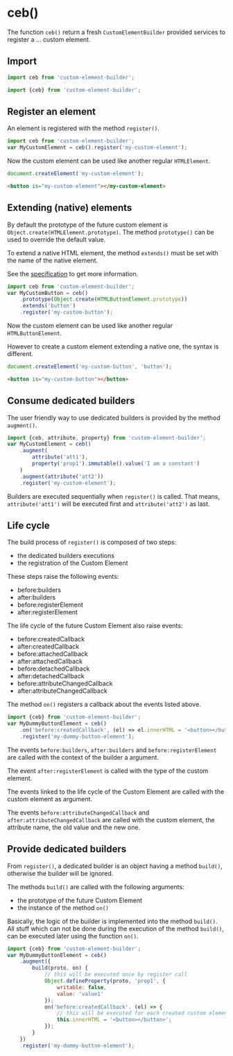 # ceb()

The function `ceb()` return a fresh `CustomElementBuilder` provided services to register a ... custom element.

## Import

```javascript
import ceb from 'custom-element-builder';
```

```javascript
import {ceb} from 'custom-element-builder';
```

## Register an element

An element is registered with the method `register()`.

```javascript
import ceb from 'custom-element-builder';
var MyCustomElement = ceb().register('my-custom-element');
```

Now the custom element can be used like another regular `HTMLElement`.

```javascript
document.createElement('my-custom-element');
```

```html
<button is="my-custom-element"></my-custom-element>
```

## Extending (native) elements

By default the prototype of the future custom element is `Object.create(HTMLElement.prototype)`.
The method `prototype()` can be used to override the default value.

To extend a native HTML element, the method `extends()` must be set with the name of the native element.
 
See the [specification](http://w3c.github.io/webcomponents/spec/custom/#api-element-registration-options) to get more information. 

```javascript
import ceb from 'custom-element-builder';
var MyCustomButton = ceb()
    .prototype(Object.create(HTMLButtonElement.prototype))
    .extends('button')
    .register('my-custom-button');
```

Now the custom element can be used like another regular `HTMLButtonElement`.

However to create a custom element extending a native one, the syntax is different. 

```javascript
document.createElement('my-custom-button', 'button');
```

```html
<button is="my-custom-button"></button>
```

## Consume dedicated builders

The user friendly way to use dedicated builders is provided by the method `augment()`.

```javascript
import {ceb, attribute, property} from 'custom-element-builder';
var MyCustomElement = ceb()
    .augment(
        attribute('att1'),
        property('prop1').immutable().value('I am a constant')
    )
    .augment(attribute('att2'))
    .register('my-custom-element');
```

Builders are executed sequentially when `register()` is called.
That means, `attribute('att1')` will be executed first and `attribute('att2')` as last.

## Life cycle

The build process of `register()` is composed of two steps:

- the dedicated builders executions
- the registration of the Custom Element

These steps raise the following events:

- before:builders
- after:builders
- before:registerElement
- after:registerElement

The life cycle of the future Custom Element also raise events:

- before:createdCallback
- after:createdCallback
- before:attachedCallback
- after:attachedCallback
- before:detachedCallback
- after:detachedCallback
- before:attributeChangedCallback
- after:attributeChangedCallback

The method `on()` registers a callback about the events listed above.

```javascript
import {ceb} from 'custom-element-builder';
var MyDummyButtonElement = ceb()
    .on('before:createdCallback', (el) => el.innerHTML = '<button></button>')
    .register('my-dummy-button-element');
```


The events `before:builders`, `after:builders` and `before:registerElement` are called with the context of the builder a argument.

The event `after:registerElement` is called with the type of the custom element.

The events linked to the life cycle of the Custom Element are called with the custom element as argument.

The events `before:attributeChangedCallback` and `after:attributeChangedCallback` are called with the custom element, the attribute name, the old value and the new one.

## Provide dedicated builders

From `register()`, a dedicated builder is an object having a method `build()`, otherwise the builder will be ignored.

The methods `build()` are called with the following arguments:

- the prototype of the future Custom Element
- the instance of the method `on()`

Basically, the logic of the builder is implemented into the method `build()`.
All stuff which can not be done during the execution of the method `build()`, can be executed later using the function `on()`. 

```javascript
import {ceb} from 'custom-element-builder';
var MyDummyButtonElement = ceb()
    .augment({
        build(proto, on) {
            // this will be executed once by register call
            Object.defineProperty(proto, 'prop1', {
                writable: false,
                value: 'value1'
            });
            on('before:createdCallback'. (el) => {
                // this will be executed for each created custom element
                this.innerHTML = '<button></button>';
            });
        }
    })
    .register('my-dummy-button-element');
```
